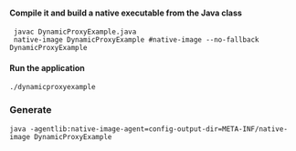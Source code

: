 #### Compile it and build a native executable from the Java class
```shell
 javac DynamicProxyExample.java
 native-image DynamicProxyExample #native-image --no-fallback DynamicProxyExample
```
#### Run the application
```shell
./dynamicproxyexample
```

### Generate 
```shell
java -agentlib:native-image-agent=config-output-dir=META-INF/native-image DynamicProxyExample
```